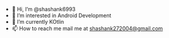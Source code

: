 - 👋 Hi, I’m @shashank6993
- 👀 I’m interested in Android Development
- 🌱 I’m currently  KOtlin
- 📫 How to reach me mail me at shashank272004@gmail.com

<!---
shashank6993/shashank6993 is a ✨ special ✨ repository because its `README.md` (this file) appears on your GitHub profile.
You can click the Preview link to take a look at your changes.
--->
